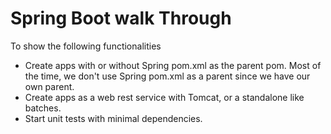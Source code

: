 # Spring Boot walk Through

To show the following functionalities
- Create apps with or without Spring pom.xml as the parent pom. Most of the 
  time, we don't use Spring pom.xml as a parent since we have our own parent.
- Create apps as a web rest service with Tomcat, or a standalone like batches.
- Start unit tests with minimal dependencies.
